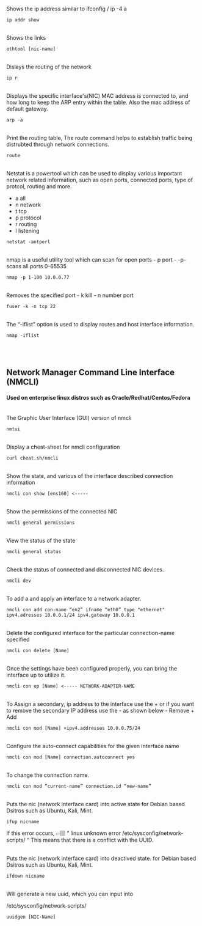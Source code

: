 <br>
Shows the ip address similar to ifconfig / ip -4 a

``` 
ip addr show 
```

<br>
Shows the links

```
ethtool [nic-name]
```

<br>
Dislays the routing of the network

```
ip r 
```
<br>
Displays the specific interface's(NIC) MAC address is connected to, and how long to keep the ARP entry within the table. Also the mac address of default gateway.

```
arp -a 
```

<br>
Print the routing table, The route command helps to establish traffic being distrubted through network connections.

```
route 
```

<br>
Netstat is a powertool which can be used to display various important network related information, such as open ports, connected ports, type of protcol, routing and more. 

- a all 
- n network  
- t tcp  
- p protocol 
- r routing 
- l listening

```
netstat -antperl 
```
<br>
nmap is a useful utility tool which can scan for open ports 
- p port  
- -p- scans all ports 0-65535 

```
nmap -p 1-100 10.0.0.77 
```

<br>
Removes the specified port
- k kill 
- n number port

```
fuser -k -n tcp 22 
```

<br>
The “-iflist” option is used to display routes and host interface information. 

```
nmap -iflist
```

<br>
<br>

<h2> Network Manager Command Line Interface (NMCLI) </h3> 
<h4> Used on enterprise linux distros such as Oracle/Redhat/Centos/Fedora  </h4>

<br>
The Graphic User Interface (GUI) version of nmcli 

```
nmtui
```

<br>
Display a cheat-sheet for nmcli configuration

```
curl cheat.sh/nmcli
```

<br>
Show the state, and various  of the interface described  connection information 

```
nmcli con show [ens160] <----- 
```

<br>
Show the permissions of the connected NIC 

```
nmcli general permissions
```

<br>
View the status of the state 

```
nmcli general status
```

<br>
Check the status of connected and disconnected NIC devices.

```
nmcli dev
```

<br>
To add a and apply an interface  to a network adapter.

```
nmcli con add con-name “en2” ifname “eth0” type "ethernet"  ipv4.adresses 10.0.0.1/24 ipv4.gateway 10.0.0.1
```

<br>
Delete the configured interface for the particular connection-name specified

```
nmcli con delete [Name]
```

<br>
Once the settings have been configured properly, you can bring the interface up to utilize it.

```
nmcli con up [Name] <----- NETWORK-ADAPTER-NAME
```

<br>
To Assign a secondary, ip address to the interface use the + or if you want to remove the secondary IP address use the - as shown below
- Remove
+ Add

```
nmcli con mod [Name] +ipv4.addresses 10.0.0.75/24
```

<br>
Configure the auto-connect capabilities for the given interface name

```
nmcli con mod [Name] connection.autoconnect yes
```

<br>
To change the connection name.

```
nmcli con mod “current-name” connection.id “new-name”
```

<br>
Puts the nic (network interface card) into active state for Debian based Dsitros such as Ubuntu, Kali, Mint.

```
ifup nicname 
```


If this error occurs, 👉🏽 “ linux unknown error /etc/sysconfig/network-scripts/ “
This means that there is a conflict with the UUID.

<br>
Puts the nic (network interface card) into deactived state. for Debian based Dsitros such as Ubuntu, Kali, Mint.

```
ifdown nicname 
```

<br>
Will generate a new uuid, which you can input into 

/etc/sysconfig/network-scripts/
```
uuidgen [NIC-Name]
```

